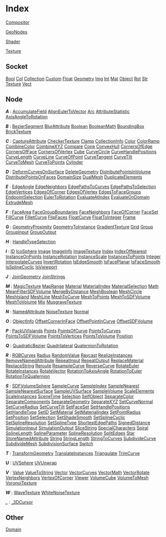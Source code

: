 # Index

[Compositor](#compositor)

[GeoNodes](#geonodes)

[Shader](#shader)

[Texture](#texture)


## Socket

[Bool](/docs/GeoNodes_classes/Bool.md) [Col](/docs/GeoNodes_classes/Col.md) [Collection](/docs/GeoNodes_classes/Collection.md) [Custom](/docs/GeoNodes_classes/Custom.md) [Float](/docs/GeoNodes_classes/Float.md) [Geometry](/docs/GeoNodes_classes/Geometry.md) [Img](/docs/GeoNodes_classes/Img.md) [Int](/docs/GeoNodes_classes/Int.md) [Mat](/docs/GeoNodes_classes/Mat.md) [Object](/docs/GeoNodes_classes/Object.md) [Rot](/docs/GeoNodes_classes/Rot.md) [Str](/docs/GeoNodes_classes/Str.md) [Texture](/docs/GeoNodes_classes/Texture.md) [Vect](/docs/GeoNodes_classes/Vect.md)
## Node

***A*** : [AccumulateField](/docs/GeoNodes_classes/AccumulateField.md) [AlignEulerToVector](/docs/GeoNodes_classes/AlignEulerToVector.md) [Arc](/docs/GeoNodes_classes/Arc.md) [AttributeStatistic](/docs/GeoNodes_classes/AttributeStatistic.md) [AxisAngleToRotation](/docs/GeoNodes_classes/AxisAngleToRotation.md)

***B*** : [BezierSegment](/docs/GeoNodes_classes/BezierSegment.md) [BlurAttribute](/docs/GeoNodes_classes/BlurAttribute.md) [Boolean](/docs/GeoNodes_classes/Boolean.md) [BooleanMath](/docs/GeoNodes_classes/BooleanMath.md) [BoundingBox](/docs/GeoNodes_classes/BoundingBox.md) [BrickTexture](/docs/GeoNodes_classes/BrickTexture.md)

***C*** : [CaptureAttribute](/docs/GeoNodes_classes/CaptureAttribute.md) [CheckerTexture](/docs/GeoNodes_classes/CheckerTexture.md) [Clamp](/docs/GeoNodes_classes/Clamp.md) [CollectionInfo](/docs/GeoNodes_classes/CollectionInfo.md) [Color](/docs/GeoNodes_classes/Color.md) [ColorRamp](/docs/GeoNodes_classes/ColorRamp.md) [CombineColor](/docs/GeoNodes_classes/CombineColor.md) [CombineXYZ](/docs/GeoNodes_classes/CombineXYZ.md) [Compare](/docs/GeoNodes_classes/Compare.md) [Cone](/docs/GeoNodes_classes/Cone.md) [ConvexHull](/docs/GeoNodes_classes/ConvexHull.md) [CornersOfEdge](/docs/GeoNodes_classes/CornersOfEdge.md) [CornersOfFace](/docs/GeoNodes_classes/CornersOfFace.md) [CornersOfVertex](/docs/GeoNodes_classes/CornersOfVertex.md) [Cube](/docs/GeoNodes_classes/Cube.md) [CurveCircle](/docs/GeoNodes_classes/CurveCircle.md) [CurveHandlePositions](/docs/GeoNodes_classes/CurveHandlePositions.md) [CurveLength](/docs/GeoNodes_classes/CurveLength.md) [CurveLine](/docs/GeoNodes_classes/CurveLine.md) [CurveOfPoint](/docs/GeoNodes_classes/CurveOfPoint.md) [CurveTangent](/docs/GeoNodes_classes/CurveTangent.md) [CurveTilt](/docs/GeoNodes_classes/CurveTilt.md) [CurveToMesh](/docs/GeoNodes_classes/CurveToMesh.md) [CurveToPoints](/docs/GeoNodes_classes/CurveToPoints.md) [Cylinder](/docs/GeoNodes_classes/Cylinder.md)

***D*** : [DeformCurvesOnSurface](/docs/GeoNodes_classes/DeformCurvesOnSurface.md) [DeleteGeometry](/docs/GeoNodes_classes/DeleteGeometry.md) [DistributePointsInVolume](/docs/GeoNodes_classes/DistributePointsInVolume.md) [DistributePointsOnFaces](/docs/GeoNodes_classes/DistributePointsOnFaces.md) [DomainSize](/docs/GeoNodes_classes/DomainSize.md) [DualMesh](/docs/GeoNodes_classes/DualMesh.md) [DuplicateElements](/docs/GeoNodes_classes/DuplicateElements.md)

***E*** : [EdgeAngle](/docs/GeoNodes_classes/EdgeAngle.md) [EdgeNeighbors](/docs/GeoNodes_classes/EdgeNeighbors.md) [EdgePathsToCurves](/docs/GeoNodes_classes/EdgePathsToCurves.md) [EdgePathsToSelection](/docs/GeoNodes_classes/EdgePathsToSelection.md) [EdgeVertices](/docs/GeoNodes_classes/EdgeVertices.md) [EdgesOfCorner](/docs/GeoNodes_classes/EdgesOfCorner.md) [EdgesOfVertex](/docs/GeoNodes_classes/EdgesOfVertex.md) [EdgesToFaceGroups](/docs/GeoNodes_classes/EdgesToFaceGroups.md) [EndpointSelection](/docs/GeoNodes_classes/EndpointSelection.md) [EulerToRotation](/docs/GeoNodes_classes/EulerToRotation.md) [EvaluateAtIndex](/docs/GeoNodes_classes/EvaluateAtIndex.md) [EvaluateOnDomain](/docs/GeoNodes_classes/EvaluateOnDomain.md) [ExtrudeMesh](/docs/GeoNodes_classes/ExtrudeMesh.md)

***F*** : [FaceArea](/docs/GeoNodes_classes/FaceArea.md) [FaceGroupBoundaries](/docs/GeoNodes_classes/FaceGroupBoundaries.md) [FaceNeighbors](/docs/GeoNodes_classes/FaceNeighbors.md) [FaceOfCorner](/docs/GeoNodes_classes/FaceOfCorner.md) [FaceSet](/docs/GeoNodes_classes/FaceSet.md) [FillCurve](/docs/GeoNodes_classes/FillCurve.md) [FilletCurve](/docs/GeoNodes_classes/FilletCurve.md) [FlipFaces](/docs/GeoNodes_classes/FlipFaces.md) [FloatCurve](/docs/GeoNodes_classes/FloatCurve.md) [FloatToInteger](/docs/GeoNodes_classes/FloatToInteger.md) [Frame](/docs/GeoNodes_classes/Frame.md)

***G*** : [GeometryProximity](/docs/GeoNodes_classes/GeometryProximity.md) [GeometryToInstance](/docs/GeoNodes_classes/GeometryToInstance.md) [GradientTexture](/docs/GeoNodes_classes/GradientTexture.md) [Grid](/docs/GeoNodes_classes/Grid.md) [Group](/docs/GeoNodes_classes/Group.md) [GroupInput](/docs/GeoNodes_classes/GroupInput.md) [GroupOutput](/docs/GeoNodes_classes/GroupOutput.md)

***H*** : [HandleTypeSelection](/docs/GeoNodes_classes/HandleTypeSelection.md)

***I*** : [ID](/docs/GeoNodes_classes/ID.md) [IcoSphere](/docs/GeoNodes_classes/IcoSphere.md) [Image](/docs/GeoNodes_classes/Image.md) [ImageInfo](/docs/GeoNodes_classes/ImageInfo.md) [ImageTexture](/docs/GeoNodes_classes/ImageTexture.md) [Index](/docs/GeoNodes_classes/Index.md) [IndexOfNearest](/docs/GeoNodes_classes/IndexOfNearest.md) [InstanceOnPoints](/docs/GeoNodes_classes/InstanceOnPoints.md) [InstanceRotation](/docs/GeoNodes_classes/InstanceRotation.md) [InstanceScale](/docs/GeoNodes_classes/InstanceScale.md) [InstancesToPoints](/docs/GeoNodes_classes/InstancesToPoints.md) [Integer](/docs/GeoNodes_classes/Integer.md) [InterpolateCurves](/docs/GeoNodes_classes/InterpolateCurves.md) [InvertRotation](/docs/GeoNodes_classes/InvertRotation.md) [IsEdgeSmooth](/docs/GeoNodes_classes/IsEdgeSmooth.md) [IsFacePlanar](/docs/GeoNodes_classes/IsFacePlanar.md) [IsFaceSmooth](/docs/GeoNodes_classes/IsFaceSmooth.md) [IsSplineCyclic](/docs/GeoNodes_classes/IsSplineCyclic.md) [IsViewport](/docs/GeoNodes_classes/IsViewport.md)

***J*** : [JoinGeometry](/docs/GeoNodes_classes/JoinGeometry.md) [JoinStrings](/docs/GeoNodes_classes/JoinStrings.md)

***M*** : [MagicTexture](/docs/GeoNodes_classes/MagicTexture.md) [MapRange](/docs/GeoNodes_classes/MapRange.md) [Material](/docs/GeoNodes_classes/Material.md) [MaterialIndex](/docs/GeoNodes_classes/MaterialIndex.md) [MaterialSelection](/docs/GeoNodes_classes/MaterialSelection.md) [Math](/docs/GeoNodes_classes/Math.md) [MeanFilterSDFVolume](/docs/GeoNodes_classes/MeanFilterSDFVolume.md) [MergeByDistance](/docs/GeoNodes_classes/MergeByDistance.md) [MeshBoolean](/docs/GeoNodes_classes/MeshBoolean.md) [MeshCircle](/docs/GeoNodes_classes/MeshCircle.md) [MeshIsland](/docs/GeoNodes_classes/MeshIsland.md) [MeshLine](/docs/GeoNodes_classes/MeshLine.md) [MeshToCurve](/docs/GeoNodes_classes/MeshToCurve.md) [MeshToPoints](/docs/GeoNodes_classes/MeshToPoints.md) [MeshToSDFVolume](/docs/GeoNodes_classes/MeshToSDFVolume.md) [MeshToVolume](/docs/GeoNodes_classes/MeshToVolume.md) [Mix](/docs/GeoNodes_classes/Mix.md) [MusgraveTexture](/docs/GeoNodes_classes/MusgraveTexture.md)

***N*** : [NamedAttribute](/docs/GeoNodes_classes/NamedAttribute.md) [NoiseTexture](/docs/GeoNodes_classes/NoiseTexture.md) [Normal](/docs/GeoNodes_classes/Normal.md)

***O*** : [ObjectInfo](/docs/GeoNodes_classes/ObjectInfo.md) [OffsetCornerInFace](/docs/GeoNodes_classes/OffsetCornerInFace.md) [OffsetPointInCurve](/docs/GeoNodes_classes/OffsetPointInCurve.md) [OffsetSDFVolume](/docs/GeoNodes_classes/OffsetSDFVolume.md)

***P*** : [PackUVIslands](/docs/GeoNodes_classes/PackUVIslands.md) [Points](/docs/GeoNodes_classes/Points.md) [PointsOfCurve](/docs/GeoNodes_classes/PointsOfCurve.md) [PointsToCurves](/docs/GeoNodes_classes/PointsToCurves.md) [PointsToSDFVolume](/docs/GeoNodes_classes/PointsToSDFVolume.md) [PointsToVertices](/docs/GeoNodes_classes/PointsToVertices.md) [PointsToVolume](/docs/GeoNodes_classes/PointsToVolume.md) [Position](/docs/GeoNodes_classes/Position.md)

***Q*** : [QuadraticBezier](/docs/GeoNodes_classes/QuadraticBezier.md) [Quadrilateral](/docs/GeoNodes_classes/Quadrilateral.md) [QuaternionToRotation](/docs/GeoNodes_classes/QuaternionToRotation.md)

***R*** : [RGBCurves](/docs/GeoNodes_classes/RGBCurves.md) [Radius](/docs/GeoNodes_classes/Radius.md) [RandomValue](/docs/GeoNodes_classes/RandomValue.md) [Raycast](/docs/GeoNodes_classes/Raycast.md) [RealizeInstances](/docs/GeoNodes_classes/RealizeInstances.md) [RemoveNamedAttribute](/docs/GeoNodes_classes/RemoveNamedAttribute.md) [RepeatInput](/docs/GeoNodes_classes/RepeatInput.md) [RepeatOutput](/docs/GeoNodes_classes/RepeatOutput.md) [ReplaceMaterial](/docs/GeoNodes_classes/ReplaceMaterial.md) [ReplaceString](/docs/GeoNodes_classes/ReplaceString.md) [Reroute](/docs/GeoNodes_classes/Reroute.md) [ResampleCurve](/docs/GeoNodes_classes/ResampleCurve.md) [ReverseCurve](/docs/GeoNodes_classes/ReverseCurve.md) [RotateEuler](/docs/GeoNodes_classes/RotateEuler.md) [RotateInstances](/docs/GeoNodes_classes/RotateInstances.md) [RotateVector](/docs/GeoNodes_classes/RotateVector.md) [RotationToAxisAngle](/docs/GeoNodes_classes/RotationToAxisAngle.md) [RotationToEuler](/docs/GeoNodes_classes/RotationToEuler.md) [RotationToQuaternion](/docs/GeoNodes_classes/RotationToQuaternion.md)

***S*** : [SDFVolumeSphere](/docs/GeoNodes_classes/SDFVolumeSphere.md) [SampleCurve](/docs/GeoNodes_classes/SampleCurve.md) [SampleIndex](/docs/GeoNodes_classes/SampleIndex.md) [SampleNearest](/docs/GeoNodes_classes/SampleNearest.md) [SampleNearestSurface](/docs/GeoNodes_classes/SampleNearestSurface.md) [SampleUVSurface](/docs/GeoNodes_classes/SampleUVSurface.md) [SampleVolume](/docs/GeoNodes_classes/SampleVolume.md) [ScaleElements](/docs/GeoNodes_classes/ScaleElements.md) [ScaleInstances](/docs/GeoNodes_classes/ScaleInstances.md) [SceneTime](/docs/GeoNodes_classes/SceneTime.md) [Selection](/docs/GeoNodes_classes/Selection.md) [SelfObject](/docs/GeoNodes_classes/SelfObject.md) [SeparateColor](/docs/GeoNodes_classes/SeparateColor.md) [SeparateComponents](/docs/GeoNodes_classes/SeparateComponents.md) [SeparateGeometry](/docs/GeoNodes_classes/SeparateGeometry.md) [SeparateXYZ](/docs/GeoNodes_classes/SeparateXYZ.md) [SetCurveNormal](/docs/GeoNodes_classes/SetCurveNormal.md) [SetCurveRadius](/docs/GeoNodes_classes/SetCurveRadius.md) [SetCurveTilt](/docs/GeoNodes_classes/SetCurveTilt.md) [SetFaceSet](/docs/GeoNodes_classes/SetFaceSet.md) [SetHandlePositions](/docs/GeoNodes_classes/SetHandlePositions.md) [SetHandleType](/docs/GeoNodes_classes/SetHandleType.md) [SetID](/docs/GeoNodes_classes/SetID.md) [SetMaterial](/docs/GeoNodes_classes/SetMaterial.md) [SetMaterialIndex](/docs/GeoNodes_classes/SetMaterialIndex.md) [SetPointRadius](/docs/GeoNodes_classes/SetPointRadius.md) [SetPosition](/docs/GeoNodes_classes/SetPosition.md) [SetSelection](/docs/GeoNodes_classes/SetSelection.md) [SetShadeSmooth](/docs/GeoNodes_classes/SetShadeSmooth.md) [SetSplineCyclic](/docs/GeoNodes_classes/SetSplineCyclic.md) [SetSplineResolution](/docs/GeoNodes_classes/SetSplineResolution.md) [SetSplineType](/docs/GeoNodes_classes/SetSplineType.md) [ShortestEdgePaths](/docs/GeoNodes_classes/ShortestEdgePaths.md) [SignedDistance](/docs/GeoNodes_classes/SignedDistance.md) [SimulationInput](/docs/GeoNodes_classes/SimulationInput.md) [SimulationOutput](/docs/GeoNodes_classes/SimulationOutput.md) [SliceString](/docs/GeoNodes_classes/SliceString.md) [SpecialCharacters](/docs/GeoNodes_classes/SpecialCharacters.md) [Spiral](/docs/GeoNodes_classes/Spiral.md) [SplineLength](/docs/GeoNodes_classes/SplineLength.md) [SplineParameter](/docs/GeoNodes_classes/SplineParameter.md) [SplineResolution](/docs/GeoNodes_classes/SplineResolution.md) [SplitEdges](/docs/GeoNodes_classes/SplitEdges.md) [Star](/docs/GeoNodes_classes/Star.md) [StoreNamedAttribute](/docs/GeoNodes_classes/StoreNamedAttribute.md) [String](/docs/GeoNodes_classes/String.md) [StringLength](/docs/GeoNodes_classes/StringLength.md) [StringToCurves](/docs/GeoNodes_classes/StringToCurves.md) [SubdivideCurve](/docs/GeoNodes_classes/SubdivideCurve.md) [SubdivideMesh](/docs/GeoNodes_classes/SubdivideMesh.md) [SubdivisionSurface](/docs/GeoNodes_classes/SubdivisionSurface.md) [Switch](/docs/GeoNodes_classes/Switch.md)

***T*** : [TransformGeometry](/docs/GeoNodes_classes/TransformGeometry.md) [TranslateInstances](/docs/GeoNodes_classes/TranslateInstances.md) [Triangulate](/docs/GeoNodes_classes/Triangulate.md) [TrimCurve](/docs/GeoNodes_classes/TrimCurve.md)

***U*** : [UVSphere](/docs/GeoNodes_classes/UVSphere.md) [UVUnwrap](/docs/GeoNodes_classes/UVUnwrap.md)

***V*** : [Value](/docs/GeoNodes_classes/Value.md) [ValueToString](/docs/GeoNodes_classes/ValueToString.md) [Vector](/docs/GeoNodes_classes/Vector.md) [VectorCurves](/docs/GeoNodes_classes/VectorCurves.md) [VectorMath](/docs/GeoNodes_classes/VectorMath.md) [VectorRotate](/docs/GeoNodes_classes/VectorRotate.md) [VertexNeighbors](/docs/GeoNodes_classes/VertexNeighbors.md) [VertexOfCorner](/docs/GeoNodes_classes/VertexOfCorner.md) [Viewer](/docs/GeoNodes_classes/Viewer.md) [VolumeCube](/docs/GeoNodes_classes/VolumeCube.md) [VolumeToMesh](/docs/GeoNodes_classes/VolumeToMesh.md) [VoronoiTexture](/docs/GeoNodes_classes/VoronoiTexture.md)

***W*** : [WaveTexture](/docs/GeoNodes_classes/WaveTexture.md) [WhiteNoiseTexture](/docs/GeoNodes_classes/WhiteNoiseTexture.md)

***_*** : [_3DCursor](/docs/GeoNodes_classes/_3DCursor.md)

## Other

[Domain](/docs/GeoNodes_classes/Domain.md)